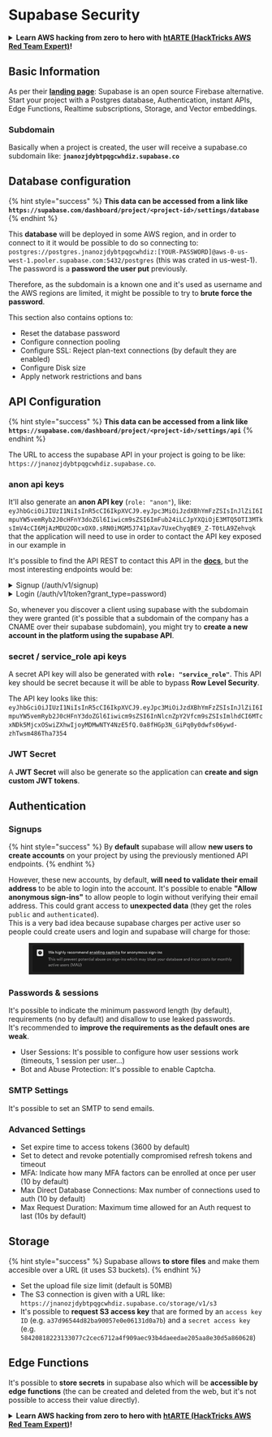 # Supabase Security

<details>

<summary><strong>Learn AWS hacking from zero to hero with</strong> <a href="https://training.hacktricks.xyz/courses/arte"><strong>htARTE (HackTricks AWS Red Team Expert)</strong></a><strong>!</strong></summary>

Other ways to support HackTricks:

* If you want to see your **company advertised in HackTricks** or **download HackTricks in PDF** Check the [**SUBSCRIPTION PLANS**](https://github.com/sponsors/carlospolop)!
* Get the [**official PEASS & HackTricks swag**](https://peass.creator-spring.com)
* Discover [**The PEASS Family**](https://opensea.io/collection/the-peass-family), our collection of exclusive [**NFTs**](https://opensea.io/collection/the-peass-family)
* **Join the** 💬 [**Discord group**](https://discord.gg/hRep4RUj7f) or the [**telegram group**](https://t.me/peass) or **follow** us on **Twitter** 🐦 [**@hacktricks\_live**](https://twitter.com/hacktricks\_live)**.**
* **Share your hacking tricks by submitting PRs to the** [**HackTricks**](https://github.com/carlospolop/hacktricks) and [**HackTricks Cloud**](https://github.com/carlospolop/hacktricks-cloud) github repos.

</details>

## Basic Information

As per their [**landing page**](https://supabase.com/): Supabase is an open source Firebase alternative. Start your project with a Postgres database, Authentication, instant APIs, Edge Functions, Realtime subscriptions, Storage, and Vector embeddings.

### Subdomain

Basically when a project is created, the user will receive a supabase.co subdomain like: **`jnanozjdybtpqgcwhdiz.supabase.co`**

## **Database configuration**

{% hint style="success" %}
**This data can be accessed from a link like `https://supabase.com/dashboard/project/<project-id>/settings/database`**
{% endhint %}

This **database** will be deployed in some AWS region, and in order to connect to it it would be possible to do so connecting to: `postgres://postgres.jnanozjdybtpqgcwhdiz:[YOUR-PASSWORD]@aws-0-us-west-1.pooler.supabase.com:5432/postgres` (this was crated in us-west-1).\
The password is a **password the user put** previously.

Therefore, as the subdomain is a known one and it's used as username and the AWS regions are limited, it might be possible to try to **brute force the password**.

This section also contains options to:

* Reset the database password
* Configure connection pooling
* Configure SSL: Reject plan-text connections (by default they are enabled)
* Configure Disk size
* Apply network restrictions and bans

## API Configuration

{% hint style="success" %}
**This data can be accessed from a link like `https://supabase.com/dashboard/project/<project-id>/settings/api`**
{% endhint %}

The URL to access the supabase API in your project is going to be like: `https://jnanozjdybtpqgcwhdiz.supabase.co`.

### anon api keys

It'll also generate an **anon API key** (`role: "anon"`), like: `eyJhbGciOiJIUzI1NiIsInR5cCI6IkpXVCJ9.eyJpc3MiOiJzdXBhYmFzZSIsInJlZiI6ImpuYW5vemRyb2J0cHFnY3doZGl6Iiwicm9sZSI6ImFub24iLCJpYXQiOjE3MTQ5OTI3MTksImV4cCI6MjAzMDU2ODcxOX0.sRN0iMGM5J741pXav7UxeChyqBE9_Z-T0tLA9Zehvqk` that the application will need to use in order to contact the API key exposed in our example in&#x20;

It's possible to find the API REST to contact this API in the [**docs**](https://supabase.com/docs/reference/self-hosting-auth/returns-the-configuration-settings-for-the-gotrue-server), but the most interesting endpoints would be:

<details>

<summary>Signup (/auth/v1/signup)</summary>

```
POST /auth/v1/signup HTTP/2
Host: id.io.net
Content-Length: 90
X-Client-Info: supabase-js-web/2.39.2
Sec-Ch-Ua: "Not-A.Brand";v="99", "Chromium";v="124"
Sec-Ch-Ua-Mobile: ?0
Authorization: Bearer eyJhbGciOiJIUzI1NiIsInR5cCI6IkpXVCJ9.eyJpc3MiOiJzdXBhYmFzZSIsInJlZiI6ImpuYW5vemRyb2J0cHFnY3doZGl6Iiwicm9sZSI6ImFub24iLCJpYXQiOjE3MTQ5OTI3MTksImV4cCI6MjAzMDU2ODcxOX0.sRN0iMGM5J741pXav7UxeChyqBE9_Z-T0tLA9Zehvqk
User-Agent: Mozilla/5.0 (Windows NT 10.0; Win64; x64) AppleWebKit/537.36 (KHTML, like Gecko) Chrome/124.0.6367.60 Safari/537.36
Content-Type: application/json;charset=UTF-8
Apikey: eyJhbGciOiJIUzI1NiIsInR5cCI6IkpXVCJ9.eyJpc3MiOiJzdXBhYmFzZSIsInJlZiI6ImpuYW5vemRyb2J0cHFnY3doZGl6Iiwicm9sZSI6ImFub24iLCJpYXQiOjE3MTQ5OTI3MTksImV4cCI6MjAzMDU2ODcxOX0.sRN0iMGM5J741pXav7UxeChyqBE9_Z-T0tLA9Zehvqk
Sec-Ch-Ua-Platform: "macOS"
Accept: */*
Origin: https://cloud.io.net
Sec-Fetch-Site: same-site
Sec-Fetch-Mode: cors
Sec-Fetch-Dest: empty
Referer: https://cloud.io.net/
Accept-Encoding: gzip, deflate, br
Accept-Language: en-GB,en-US;q=0.9,en;q=0.8
Priority: u=1, i

{"email":"test@exmaple.com","password":"SomeCOmplexPwd239."}
```

</details>

<details>

<summary>Login (/auth/v1/token?grant_type=password)</summary>

```
POST /auth/v1/token?grant_type=password HTTP/2
Host: hypzbtgspjkludjcnjxl.supabase.co
Content-Length: 80
X-Client-Info: supabase-js-web/2.39.2
Sec-Ch-Ua: "Not-A.Brand";v="99", "Chromium";v="124"
Sec-Ch-Ua-Mobile: ?0
Authorization: Bearer eyJhbGciOiJIUzI1NiIsInR5cCI6IkpXVCJ9.eyJpc3MiOiJzdXBhYmFzZSIsInJlZiI6ImpuYW5vemRyb2J0cHFnY3doZGl6Iiwicm9sZSI6ImFub24iLCJpYXQiOjE3MTQ5OTI3MTksImV4cCI6MjAzMDU2ODcxOX0.sRN0iMGM5J741pXav7UxeChyqBE9_Z-T0tLA9Zehvqk
User-Agent: Mozilla/5.0 (Windows NT 10.0; Win64; x64) AppleWebKit/537.36 (KHTML, like Gecko) Chrome/124.0.6367.60 Safari/537.36
Content-Type: application/json;charset=UTF-8
Apikey: eyJhbGciOiJIUzI1NiIsInR5cCI6IkpXVCJ9.eyJpc3MiOiJzdXBhYmFzZSIsInJlZiI6ImpuYW5vemRyb2J0cHFnY3doZGl6Iiwicm9sZSI6ImFub24iLCJpYXQiOjE3MTQ5OTI3MTksImV4cCI6MjAzMDU2ODcxOX0.sRN0iMGM5J741pXav7UxeChyqBE9_Z-T0tLA9Zehvqk
Sec-Ch-Ua-Platform: "macOS"
Accept: */*
Origin: https://cloud.io.net
Sec-Fetch-Site: same-site
Sec-Fetch-Mode: cors
Sec-Fetch-Dest: empty
Referer: https://cloud.io.net/
Accept-Encoding: gzip, deflate, br
Accept-Language: en-GB,en-US;q=0.9,en;q=0.8
Priority: u=1, i

{"email":"test@exmaple.com","password":"SomeCOmplexPwd239."}
```

</details>

So, whenever you discover a client using supabase with the subdomain they were granted (it's possible that a subdomain of the company has a CNAME over their supabase subdomain), you might try to **create a new account in the platform using the supabase API**.

### secret / service\_role api keys

A secret API key will also be generated with **`role: "service_role"`**. This API key should be secret because it will be able to bypass **Row Level Security**.

The API key looks like this: `eyJhbGciOiJIUzI1NiIsInR5cCI6IkpXVCJ9.eyJpc3MiOiJzdXBhYmFzZSIsInJlZiI6ImpuYW5vemRyb2J0cHFnY3doZGl6Iiwicm9sZSI6InNlcnZpY2Vfcm9sZSIsImlhdCI6MTcxNDk5MjcxOSwiZXhwIjoyMDMwNTY4NzE5fQ.0a8fHGp3N_GiPq0y0dwfs06ywd-zhTwsm486Tha7354`

### JWT Secret

A **JWT Secret** will also be generate so the application can **create and sign custom JWT tokens**.

## Authentication

### Signups

{% hint style="success" %}
By **default** supabase will allow **new users to create accounts** on your project by using the previously mentioned API endpoints.
{% endhint %}

However, these new accounts, by default, **will need to validate their email address** to be able to login into the account. It's possible to enable **"Allow anonymous sign-ins"** to allow people to login without verifying their email address. This could grant access to **unexpected data** (they get the roles `public` and `authenticated`).\
This is a very bad idea because supabase charges per active user so people could create users and login and supabase will charge for those:

<figure><img src="../.gitbook/assets/image (1).png" alt=""><figcaption></figcaption></figure>

### Passwords & sessions

It's possible to indicate the minimum password length (by default), requirements (no by default) and disallow to use leaked passwords.\
It's recommended to **improve the requirements as the default ones are weak**.

* User Sessions: It's possible to configure how user sessions work (timeouts, 1 session per user...)
* Bot and Abuse Protection: It's possible to enable Captcha.

### SMTP Settings

It's possible to set an SMTP to send emails.

### Advanced Settings

* Set expire time to access tokens (3600 by default)
* Set to detect and revoke potentially compromised refresh tokens and timeout
* MFA: Indicate how many MFA factors can be enrolled at once per user (10 by default)
* Max Direct Database Connections: Max number of connections used to auth (10 by default)
* Max Request Duration: Maximum time allowed for an Auth request to last (10s by default)

## Storage

{% hint style="success" %}
Supabase allows **to store files** and make them accesible over a URL (it uses S3 buckets).
{% endhint %}

* Set the upload file size limit (default is 50MB)
* The S3 connection is given with a URL like: `https://jnanozjdybtpqgcwhdiz.supabase.co/storage/v1/s3`
* It's possible to **request S3 access key** that are formed by an `access key ID` (e.g. `a37d96544d82ba90057e0e06131d0a7b`) and a `secret access key` (e.g. `58420818223133077c2cec6712a4f909aec93b4daeedae205aa8e30d5a860628`)

## Edge Functions

It's possible to **store secrets** in supabase also which will be **accessible by edge functions** (the can be created and deleted from the web, but it's not possible to access their value directly).

<details>

<summary><strong>Learn AWS hacking from zero to hero with</strong> <a href="https://training.hacktricks.xyz/courses/arte"><strong>htARTE (HackTricks AWS Red Team Expert)</strong></a><strong>!</strong></summary>

Other ways to support HackTricks:

* If you want to see your **company advertised in HackTricks** or **download HackTricks in PDF** Check the [**SUBSCRIPTION PLANS**](https://github.com/sponsors/carlospolop)!
* Get the [**official PEASS & HackTricks swag**](https://peass.creator-spring.com)
* Discover [**The PEASS Family**](https://opensea.io/collection/the-peass-family), our collection of exclusive [**NFTs**](https://opensea.io/collection/the-peass-family)
* **Join the** 💬 [**Discord group**](https://discord.gg/hRep4RUj7f) or the [**telegram group**](https://t.me/peass) or **follow** us on **Twitter** 🐦 [**@hacktricks\_live**](https://twitter.com/hacktricks\_live)**.**
* **Share your hacking tricks by submitting PRs to the** [**HackTricks**](https://github.com/carlospolop/hacktricks) and [**HackTricks Cloud**](https://github.com/carlospolop/hacktricks-cloud) github repos.

</details>
